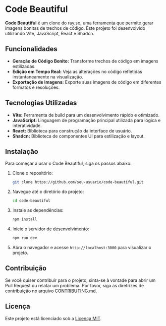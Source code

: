 # Code Beautiful

**Code Beautiful** é um clone do ray.so, uma ferramenta que permite gerar imagens bonitas de trechos de código. Este projeto foi desenvolvido utilizando Vite, JavaScript, React e Shadcn.

## Funcionalidades

- **Geração de Código Bonito:** Transforme trechos de código em imagens estilizadas.
- **Edição em Tempo Real:** Veja as alterações no código refletidas instantaneamente na visualização.
- **Exportação de Imagens:** Exporte suas imagens de código em diferentes formatos e resoluções.

## Tecnologias Utilizadas

- **Vite:** Ferramenta de build para um desenvolvimento rápido e otimizado.
- **JavaScript:** Linguagem de programação principal utilizada para lógica e interatividade.
- **React:** Biblioteca para construção da interface de usuário.
- **Shadcn:** Biblioteca de componentes UI para estilização e layout.

## Instalação

Para começar a usar o Code Beautiful, siga os passos abaixo:

1. Clone o repositório:

    ```bash
    git clone https://github.com/seu-usuario/code-beautiful.git
    ```

2. Navegue até o diretório do projeto:

    ```bash
    cd code-beautiful
    ```

3. Instale as dependências:

    ```bash
    npm install
    ```

4. Inicie o servidor de desenvolvimento:

    ```bash
    npm run dev
    ```

5. Abra o navegador e acesse `http://localhost:3000` para visualizar o projeto.

## Contribuição

Se você quiser contribuir para o projeto, sinta-se à vontade para abrir um Pull Request ou relatar um problema. Por favor, siga as diretrizes de contribuição no arquivo [CONTRIBUTING.md](CONTRIBUTING.md).

## Licença

Este projeto está licenciado sob a [Licença MIT](LICENSE).
